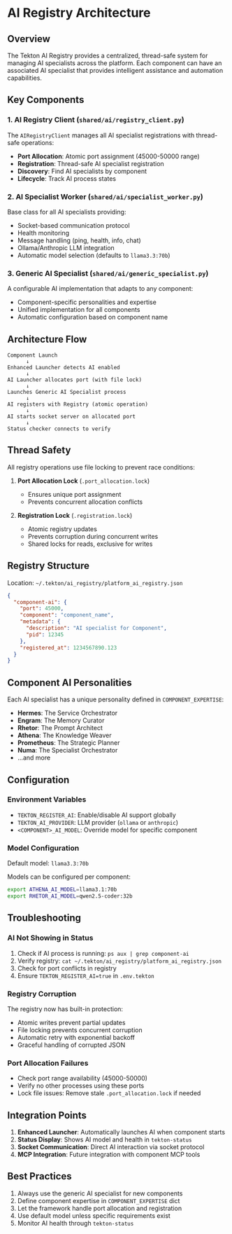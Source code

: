 # AI Registry Architecture

## Overview

The Tekton AI Registry provides a centralized, thread-safe system for managing AI specialists across the platform. Each component can have an associated AI specialist that provides intelligent assistance and automation capabilities.

## Key Components

### 1. AI Registry Client (`shared/ai/registry_client.py`)

The `AIRegistryClient` manages all AI specialist registrations with thread-safe operations:

- **Port Allocation**: Atomic port assignment (45000-50000 range)
- **Registration**: Thread-safe AI specialist registration
- **Discovery**: Find AI specialists by component
- **Lifecycle**: Track AI process states

### 2. AI Specialist Worker (`shared/ai/specialist_worker.py`)

Base class for all AI specialists providing:

- Socket-based communication protocol
- Health monitoring
- Message handling (ping, health, info, chat)
- Ollama/Anthropic LLM integration
- Automatic model selection (defaults to `llama3.3:70b`)

### 3. Generic AI Specialist (`shared/ai/generic_specialist.py`)

A configurable AI implementation that adapts to any component:

- Component-specific personalities and expertise
- Unified implementation for all components
- Automatic configuration based on component name

## Architecture Flow

```
Component Launch
      ↓
Enhanced Launcher detects AI enabled
      ↓
AI Launcher allocates port (with file lock)
      ↓
Launches Generic AI Specialist process
      ↓
AI registers with Registry (atomic operation)
      ↓
AI starts socket server on allocated port
      ↓
Status checker connects to verify
```

## Thread Safety

All registry operations use file locking to prevent race conditions:

1. **Port Allocation Lock** (`.port_allocation.lock`)
   - Ensures unique port assignment
   - Prevents concurrent allocation conflicts

2. **Registration Lock** (`.registration.lock`)
   - Atomic registry updates
   - Prevents corruption during concurrent writes
   - Shared locks for reads, exclusive for writes

## Registry Structure

Location: `~/.tekton/ai_registry/platform_ai_registry.json`

```json
{
  "component-ai": {
    "port": 45000,
    "component": "component_name",
    "metadata": {
      "description": "AI specialist for Component",
      "pid": 12345
    },
    "registered_at": 1234567890.123
  }
}
```

## Component AI Personalities

Each AI specialist has a unique personality defined in `COMPONENT_EXPERTISE`:

- **Hermes**: The Service Orchestrator
- **Engram**: The Memory Curator
- **Rhetor**: The Prompt Architect
- **Athena**: The Knowledge Weaver
- **Prometheus**: The Strategic Planner
- **Numa**: The Specialist Orchestrator
- ...and more

## Configuration

### Environment Variables

- `TEKTON_REGISTER_AI`: Enable/disable AI support globally
- `TEKTON_AI_PROVIDER`: LLM provider (`ollama` or `anthropic`)
- `<COMPONENT>_AI_MODEL`: Override model for specific component

### Model Configuration

Default model: `llama3.3:70b`

Models can be configured per component:
```bash
export ATHENA_AI_MODEL=llama3.1:70b
export RHETOR_AI_MODEL=qwen2.5-coder:32b
```

## Troubleshooting

### AI Not Showing in Status

1. Check if AI process is running: `ps aux | grep component-ai`
2. Verify registry: `cat ~/.tekton/ai_registry/platform_ai_registry.json`
3. Check for port conflicts in registry
4. Ensure `TEKTON_REGISTER_AI=true` in `.env.tekton`

### Registry Corruption

The registry now has built-in protection:
- Atomic writes prevent partial updates
- File locking prevents concurrent corruption
- Automatic retry with exponential backoff
- Graceful handling of corrupted JSON

### Port Allocation Failures

- Check port range availability (45000-50000)
- Verify no other processes using these ports
- Lock file issues: Remove stale `.port_allocation.lock` if needed

## Integration Points

1. **Enhanced Launcher**: Automatically launches AI when component starts
2. **Status Display**: Shows AI model and health in `tekton-status`
3. **Socket Communication**: Direct AI interaction via socket protocol
4. **MCP Integration**: Future integration with component MCP tools

## Best Practices

1. Always use the generic AI specialist for new components
2. Define component expertise in `COMPONENT_EXPERTISE` dict
3. Let the framework handle port allocation and registration
4. Use default model unless specific requirements exist
5. Monitor AI health through `tekton-status`